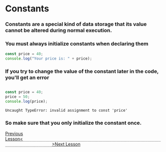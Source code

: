 # Constants

### Constants are a special kind of data storage that its value cannot be altered during normal execution.
### You must always initialize constants when declaring them

```javascript
const price = 40;
console.log("Your price is: " + price);
```


### If you try to change the value of the constant later in the code, you'll get an error

```javascript

const price = 40;
price = 50;
console.log(price);

```

`Uncaught TypeError: invalid assignment to const 'price'`

### So make sure that you only initialize the constant once.

[Previous Lesson<](./js-tutorials/06-variable-tips.md)`___________________________________________________________________________________`[>Next Lesson](./js-tutorials/08-document.write.md)
